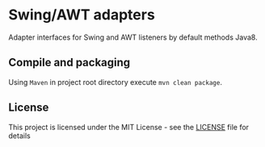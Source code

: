# Swing/AWT adapters
Adapter interfaces for Swing and AWT listeners by default methods Java8.

## Compile and packaging
Using ```Maven``` in project root directory execute ```mvn clean package```.

## License
This project is licensed under the MIT License - see the [LICENSE](LICENSE) file for details
